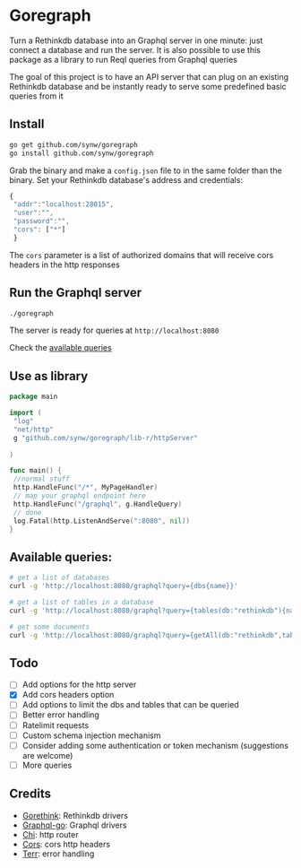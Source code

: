# Goregraph

Turn a Rethinkdb database into an Graphql server in one minute: just connect a database and run the server. It is also 
possible to use this package as a library to run Reql queries from Graphql queries

The goal of this project is to have an API server that can plug on an existing Rethinkdb database and be instantly ready
to serve some predefined basic queries from it

## Install

   ```bash
   go get github.com/synw/goregraph
   go install github.com/synw/goregraph
   ```

Grab the binary and make a `config.json` file to in the same folder than the binary. Set your Rethinkdb database's address
and credentials:

   ```javascript
   {
	"addr":"localhost:28015",
	"user":"",
	"password":"",
	"cors": ["*"]
	}
   ```

The `cors` parameter is a list of authorized domains that will receive cors headers in the http responses

## Run the Graphql server

   ```bash
   ./goregraph
   ```

The server is ready for queries at `http://localhost:8080`

Check the [available queries](https://github.com/synw/goregraph#available-queries)

## Use as library

   ```go
   package main
   
   import (
    "log"
    "net/http"
    g "github.com/synw/goregraph/lib-r/httpServer"
    
   )

   func main() {
    //normal stuff
    http.HandleFunc("/*", MyPageHandler)
    // map your graphql endpoint here
    http.HandleFunc("/graphql", g.HandleQuery)
    // done
    log.Fatal(http.ListenAndServe(":8080", nil))
}

   ```

## Available queries:

   ```bash
   # get a list of databases
   curl -g 'http://localhost:8080/graphql?query={dbs{name}}'
   
   # get a list of tables in a database
   curl -g 'http://localhost:8080/graphql?query={tables(db:"rethinkdb"){name}}'
   
   # get some documents
   curl -g 'http://localhost:8080/graphql?query={getAll(db:"rethinkdb",table:"logs",limit:20){data}}' 
   ```

## Todo

- [ ] Add options for the http server
- [x] Add cors headers option
- [ ] Add options to limit the dbs and tables that can be queried
- [ ] Better error handling
- [ ] Ratelimit requests
- [ ] Custom schema injection mechanism
- [ ] Consider adding some authentication or token mechanism (suggestions are welcome)
- [ ] More queries

## Credits

- [Gorethink](https://github.com/GoRethink/gorethink): Rethinkdb drivers
- [Graphql-go](https://github.com/graphql-go/graphql): Graphql drivers
- [Chi](https://github.com/pressly/chi): http router
- [Cors](https://github.com/goware/cors): cors http headers
- [Terr](https://github.com/synw/terr): error handling

